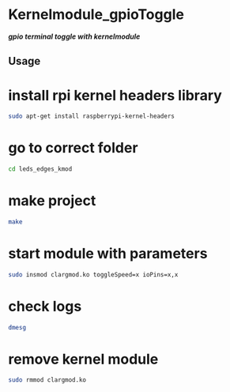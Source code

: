 # Kernelmodule_gpioToggle

***gpio terminal toggle with kernelmodule***

## Usage
# install rpi kernel headers library
```bash
sudo apt-get install raspberrypi-kernel-headers
 ```
 # go to correct folder
 ```bash
cd leds_edges_kmod
```
# make project
 ```bash
make
```
# start module with parameters
 ```bash
sudo insmod clargmod.ko toggleSpeed=x ioPins=x,x 
```
# check logs
 ```bash
dmesg
```
# remove kernel module
 ```bash
sudo rmmod clargmod.ko
```
